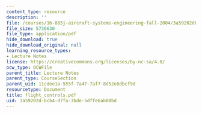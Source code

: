 ```yaml
---
content_type: resource
description: ''
file: /courses/16-885j-aircraft-systems-engineering-fall-2004/3a59202dbcb4d7fa3bde5dffe6ab80bd_flight_controls.pdf
file_size: 5736630
file_type: application/pdf
hide_download: true
hide_download_original: null
learning_resource_types:
- Lecture Notes
license: https://creativecommons.org/licenses/by-nc-sa/4.0/
ocw_type: OCWFile
parent_title: Lecture Notes
parent_type: CourseSection
parent_uid: 11cdee1a-555f-7a47-7af7-8d52e8dbcf9d
resourcetype: Document
title: flight_controls.pdf
uid: 3a59202d-bcb4-d7fa-3bde-5dffe6ab80bd
---
```

